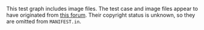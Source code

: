 This test graph includes image files.
The test case and image files appear to have originated from
[this forum](https://web.archive.org/web/20161020174139/https://www.karakas-online.de/forum/viewtopic.php?t=2647).
Their copyright status is unknown, so they are omitted from `MANIFEST.in`.
